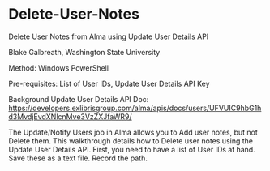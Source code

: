 # Delete-User-Notes
Delete User Notes from Alma using Update User Details API

Blake Galbreath, Washington State University

Method: Windows PowerShell

Pre-requisites: List of User IDs, Update User Details API Key

Background
Update User Details API Doc: https://developers.exlibrisgroup.com/alma/apis/docs/users/UFVUIC9hbG1hd3MvdjEvdXNlcnMve3VzZXJfaWR9/

The Update/Notify Users job in Alma allows you to Add user notes, but not Delete them. This walkthrough details how to Delete user notes using the Update User Details API. First, you need to have a list of User IDs at hand. Save these as a text file. Record the path.
